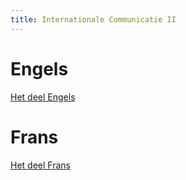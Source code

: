 ```yaml
---
title: Internationale Communicatie II
---
```



# Engels

[Het deel Engels](/2de-jaar/semester-I/Internationale-Communicatie/Engels.md)

# Frans

[Het deel Frans](/2de-jaar/semester-I/Internationale-Communicatie/Frans.md)